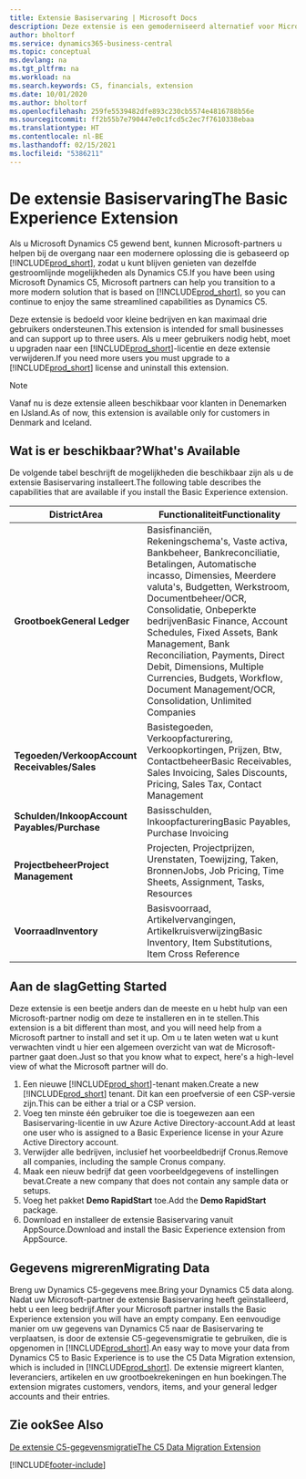 ```yaml
---
title: Extensie Basiservaring | Microsoft Docs
description: Deze extensie is een gemoderniseerd alternatief voor Microsoft Dynamics C5.
author: bholtorf
ms.service: dynamics365-business-central
ms.topic: conceptual
ms.devlang: na
ms.tgt_pltfrm: na
ms.workload: na
ms.search.keywords: C5, financials, extension
ms.date: 10/01/2020
ms.author: bholtorf
ms.openlocfilehash: 259fe5539482dfe893c230cb5574e4816788b56e
ms.sourcegitcommit: ff2b55b7e790447e0c1fcd5c2ec7f7610338ebaa
ms.translationtype: HT
ms.contentlocale: nl-BE
ms.lasthandoff: 02/15/2021
ms.locfileid: "5386211"
---
```

# <a name="the-basic-experience-extension"></a><span data-ttu-id="a3738-103">De extensie Basiservaring</span><span class="sxs-lookup"><span data-stu-id="a3738-103">The Basic Experience Extension</span></span>
<span data-ttu-id="a3738-104">Als u Microsoft Dynamics C5 gewend bent, kunnen Microsoft-partners u helpen bij de overgang naar een modernere oplossing die is gebaseerd op [!INCLUDE[prod_short](includes/prod_short.md)], zodat u kunt blijven genieten van dezelfde gestroomlijnde mogelijkheden als Dynamics C5.</span><span class="sxs-lookup"><span data-stu-id="a3738-104">If you have been using Microsoft Dynamics C5, Microsoft partners can help you transition to a more modern solution that is based on [!INCLUDE[prod_short](includes/prod_short.md)], so you can continue to enjoy the same streamlined capabilities as Dynamics C5.</span></span>

<span data-ttu-id="a3738-105">Deze extensie is bedoeld voor kleine bedrijven en kan maximaal drie gebruikers ondersteunen.</span><span class="sxs-lookup"><span data-stu-id="a3738-105">This extension is intended for small businesses and can support up to three users.</span></span> <span data-ttu-id="a3738-106">Als u meer gebruikers nodig hebt, moet u upgraden naar een [!INCLUDE[prod_short](includes/prod_short.md)]-licentie en deze extensie verwijderen.</span><span class="sxs-lookup"><span data-stu-id="a3738-106">If you need more users you must upgrade to a [!INCLUDE[prod_short](includes/prod_short.md)] license and uninstall this extension.</span></span>

> [!NOTE]
> <span data-ttu-id="a3738-107">Vanaf nu is deze extensie alleen beschikbaar voor klanten in Denemarken en IJsland.</span><span class="sxs-lookup"><span data-stu-id="a3738-107">As of now, this extension is available only for customers in Denmark and Iceland.</span></span> 

## <a name="whats-available"></a><span data-ttu-id="a3738-108">Wat is er beschikbaar?</span><span class="sxs-lookup"><span data-stu-id="a3738-108">What's Available</span></span>
<span data-ttu-id="a3738-109">De volgende tabel beschrijft de mogelijkheden die beschikbaar zijn als u de extensie Basiservaring installeert.</span><span class="sxs-lookup"><span data-stu-id="a3738-109">The following table describes the capabilities that are available if you install the Basic Experience extension.</span></span>

|<span data-ttu-id="a3738-110">District</span><span class="sxs-lookup"><span data-stu-id="a3738-110">Area</span></span>  |<span data-ttu-id="a3738-111">Functionaliteit</span><span class="sxs-lookup"><span data-stu-id="a3738-111">Functionality</span></span>  |
|---------|---------|
|<span data-ttu-id="a3738-112">**Grootboek**</span><span class="sxs-lookup"><span data-stu-id="a3738-112">**General Ledger**</span></span> |<span data-ttu-id="a3738-113">Basisfinanciën, Rekeningschema's, Vaste activa, Bankbeheer, Bankreconciliatie, Betalingen, Automatische incasso, Dimensies, Meerdere valuta's, Budgetten, Werkstroom, Documentbeheer/OCR, Consolidatie, Onbeperkte bedrijven</span><span class="sxs-lookup"><span data-stu-id="a3738-113">Basic Finance, Account Schedules, Fixed Assets, Bank Management, Bank Reconciliation, Payments, Direct Debit, Dimensions, Multiple Currencies, Budgets, Workflow, Document Management/OCR, Consolidation, Unlimited Companies</span></span>|
|<span data-ttu-id="a3738-114">**Tegoeden/Verkoop**</span><span class="sxs-lookup"><span data-stu-id="a3738-114">**Account Receivables/Sales**</span></span> |<span data-ttu-id="a3738-115">Basistegoeden, Verkoopfacturering, Verkoopkortingen, Prijzen, Btw, Contactbeheer</span><span class="sxs-lookup"><span data-stu-id="a3738-115">Basic Receivables, Sales Invoicing, Sales Discounts, Pricing, Sales Tax, Contact Management</span></span> |
|<span data-ttu-id="a3738-116">**Schulden/Inkoop**</span><span class="sxs-lookup"><span data-stu-id="a3738-116">**Account Payables/Purchase**</span></span> |<span data-ttu-id="a3738-117">Basisschulden, Inkoopfacturering</span><span class="sxs-lookup"><span data-stu-id="a3738-117">Basic Payables, Purchase Invoicing</span></span> |
|<span data-ttu-id="a3738-118">**Projectbeheer**</span><span class="sxs-lookup"><span data-stu-id="a3738-118">**Project Management**</span></span> |<span data-ttu-id="a3738-119">Projecten, Projectprijzen, Urenstaten, Toewijzing, Taken, Bronnen</span><span class="sxs-lookup"><span data-stu-id="a3738-119">Jobs, Job Pricing, Time Sheets, Assignment, Tasks, Resources</span></span> |
|<span data-ttu-id="a3738-120">**Voorraad**</span><span class="sxs-lookup"><span data-stu-id="a3738-120">**Inventory**</span></span> |<span data-ttu-id="a3738-121">Basisvoorraad, Artikelvervangingen, Artikelkruisverwijzing</span><span class="sxs-lookup"><span data-stu-id="a3738-121">Basic Inventory, Item Substitutions, Item Cross Reference</span></span> |

## <a name="getting-started"></a><span data-ttu-id="a3738-122">Aan de slag</span><span class="sxs-lookup"><span data-stu-id="a3738-122">Getting Started</span></span>
<span data-ttu-id="a3738-123">Deze extensie is een beetje anders dan de meeste en u hebt hulp van een Microsoft-partner nodig om deze te installeren en in te stellen.</span><span class="sxs-lookup"><span data-stu-id="a3738-123">This extension is a bit different than most, and you will need help from a Microsoft partner to install and set it up.</span></span> <span data-ttu-id="a3738-124">Om u te laten weten wat u kunt verwachten vindt u hier een algemeen overzicht van wat de Microsoft-partner gaat doen.</span><span class="sxs-lookup"><span data-stu-id="a3738-124">Just so that you know what to expect, here's a high-level view of what the Microsoft partner will do.</span></span>

1. <span data-ttu-id="a3738-125">Een nieuwe [!INCLUDE[prod_short](includes/prod_short.md)]-tenant maken.</span><span class="sxs-lookup"><span data-stu-id="a3738-125">Create a new [!INCLUDE[prod_short](includes/prod_short.md)] tenant.</span></span> <span data-ttu-id="a3738-126">Dit kan een proefversie of een CSP-versie zijn.</span><span class="sxs-lookup"><span data-stu-id="a3738-126">This can be either a trial or a CSP version.</span></span>
2. <span data-ttu-id="a3738-127">Voeg ten minste één gebruiker toe die is toegewezen aan een Basiservaring-licentie in uw Azure Active Directory-account.</span><span class="sxs-lookup"><span data-stu-id="a3738-127">Add at least one user who is assigned to a Basic Experience license in your Azure Active Directory account.</span></span>
3. <span data-ttu-id="a3738-128">Verwijder alle bedrijven, inclusief het voorbeeldbedrijf Cronus.</span><span class="sxs-lookup"><span data-stu-id="a3738-128">Remove all companies, including the sample Cronus company.</span></span>
4. <span data-ttu-id="a3738-129">Maak een nieuw bedrijf dat geen voorbeeldgegevens of instellingen bevat.</span><span class="sxs-lookup"><span data-stu-id="a3738-129">Create a new company that does not contain any sample data or setups.</span></span>
5. <span data-ttu-id="a3738-130">Voeg het pakket **Demo RapidStart** toe.</span><span class="sxs-lookup"><span data-stu-id="a3738-130">Add the **Demo RapidStart** package.</span></span> <!--what does the pockage contain?-->
6. <span data-ttu-id="a3738-131">Download en installeer de extensie Basiservaring vanuit AppSource.</span><span class="sxs-lookup"><span data-stu-id="a3738-131">Download and install the Basic Experience extension from AppSource.</span></span>

## <a name="migrating-data"></a><span data-ttu-id="a3738-132">Gegevens migreren</span><span class="sxs-lookup"><span data-stu-id="a3738-132">Migrating Data</span></span>
<span data-ttu-id="a3738-133">Breng uw Dynamics C5-gegevens mee.</span><span class="sxs-lookup"><span data-stu-id="a3738-133">Bring your Dynamics C5 data along.</span></span> <span data-ttu-id="a3738-134">Nadat uw Microsoft-partner de extensie Basiservaring heeft geïnstalleerd, hebt u een leeg bedrijf.</span><span class="sxs-lookup"><span data-stu-id="a3738-134">After your Microsoft partner installs the Basic Experience extension you will have an empty company.</span></span> <span data-ttu-id="a3738-135">Een eenvoudige manier om uw gegevens van Dynamics C5 naar de Basiservaring te verplaatsen, is door de extensie C5-gegevensmigratie te gebruiken, die is opgenomen in [!INCLUDE[prod_short](includes/prod_short.md)].</span><span class="sxs-lookup"><span data-stu-id="a3738-135">An easy way to move your data from Dynamics C5 to Basic Experience is to use the C5 Data Migration extension, which is included in [!INCLUDE[prod_short](includes/prod_short.md)].</span></span> <span data-ttu-id="a3738-136">De extensie migreert klanten, leveranciers, artikelen en uw grootboekrekeningen en hun boekingen.</span><span class="sxs-lookup"><span data-stu-id="a3738-136">The extension migrates customers, vendors, items, and your general ledger accounts and their entries.</span></span>

## <a name="see-also"></a><span data-ttu-id="a3738-137">Zie ook</span><span class="sxs-lookup"><span data-stu-id="a3738-137">See Also</span></span>
[<span data-ttu-id="a3738-138">De extensie C5-gegevensmigratie</span><span class="sxs-lookup"><span data-stu-id="a3738-138">The C5 Data Migration Extension</span></span>](ui-extensions-c5-data-migration.md)

[!INCLUDE[footer-include](includes/footer-banner.md)]